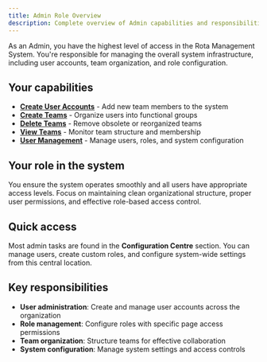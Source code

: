 ```yaml
---
title: Admin Role Overview
description: Complete overview of Admin capabilities and responsibilities
---
```




As an Admin, you have the highest level of access in the Rota Management System. You're responsible for managing the overall system infrastructure, including user accounts, team organization, and role configuration.

## Your capabilities

- **[Create User Accounts](./create-user-accounts)** - Add new team members to the system
- **[Create Teams](./create-teams)** - Organize users into functional groups
- **[Delete Teams](./delete-teams)** - Remove obsolete or reorganized teams
- **[View Teams](./view-teams)** - Monitor team structure and membership
- **[User Management](./user-management)** - Manage users, roles, and system configuration

## Your role in the system

You ensure the system operates smoothly and all users have appropriate access levels. Focus on maintaining clean organizational structure, proper user permissions, and effective role-based access control.

## Quick access

Most admin tasks are found in the **Configuration Centre** section. You can manage users, create custom roles, and configure system-wide settings from this central location.

## Key responsibilities

- **User administration**: Create and manage user accounts across the organization
- **Role management**: Configure roles with specific page access permissions
- **Team organization**: Structure teams for effective collaboration
- **System configuration**: Manage system settings and access controls